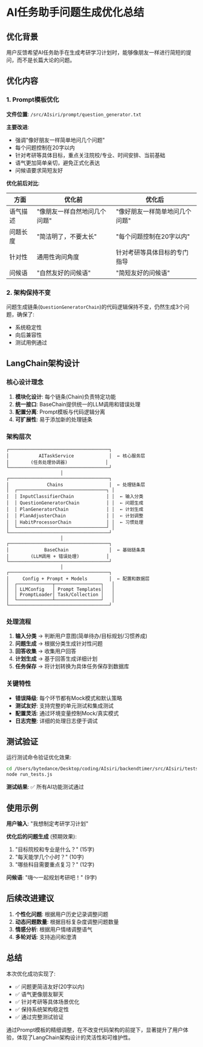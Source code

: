 # AI任务助手问题生成优化总结

## 优化背景

用户反馈希望AI任务助手在生成考研学习计划时，能够像朋友一样进行简短的提问，而不是长篇大论的问题。

## 优化内容

### 1. Prompt模板优化

**文件位置**: `/src/AIsiri/prompt/question_generator.txt`

**主要改进**:
- 强调"像好朋友一样简单地问几个问题"
- 每个问题控制在20字以内
- 针对考研等具体目标，重点关注院校/专业、时间安排、当前基础
- 语气更加简单亲切，避免正式化表达
- 问候语要求简短友好

**优化前后对比**:

| 方面 | 优化前 | 优化后 |
|------|--------|--------|
| 语气描述 | "像朋友一样自然地问几个问题" | "像好朋友一样简单地问几个问题" |
| 问题长度 | "简洁明了，不要太长" | "每个问题控制在20字以内" |
| 针对性 | 通用性询问角度 | 针对考研等具体目标的专门指导 |
| 问候语 | "自然友好的问候语" | "简短友好的问候语" |

### 2. 架构保持不变

问题生成链条(`QuestionGeneratorChain`)的代码逻辑保持不变，仍然生成3个问题，确保了:
- 系统稳定性
- 向后兼容性
- 测试用例通过

## LangChain架构设计

### 核心设计理念

1. **模块化设计**: 每个链条(Chain)负责特定功能
2. **统一接口**: BaseChain提供统一的LLM调用和错误处理
3. **配置分离**: Prompt模板与代码逻辑分离
4. **可扩展性**: 易于添加新的处理链条

### 架构层次

```
┌─────────────────────────────────────┐
│           AITaskService             │  ← 核心服务层
│        (任务处理协调器)              │
└─────────────────────────────────────┘
                    │
┌─────────────────────────────────────┐
│              Chains                 │  ← 处理链条层
│  ┌─────────────────────────────────┐ │
│  │ InputClassifierChain            │ │  ← 输入分类
│  │ QuestionGeneratorChain          │ │  ← 问题生成
│  │ PlanGeneratorChain              │ │  ← 计划生成
│  │ PlanAdjusterChain               │ │  ← 计划调整
│  │ HabitProcessorChain             │ │  ← 习惯处理
│  └─────────────────────────────────┘ │
└─────────────────────────────────────┘
                    │
┌─────────────────────────────────────┐
│             BaseChain               │  ← 基础链条类
│        (LLM调用 + 错误处理)          │
└─────────────────────────────────────┘
                    │
┌─────────────────────────────────────┐
│     Config + Prompt + Models        │  ← 配置和数据层
│  ┌─────────────┬─────────────────┐   │
│  │ LLMConfig   │ Prompt Templates│   │
│  │ PromptLoader│ Task/Collection │   │
│  └─────────────┴─────────────────┘   │
└─────────────────────────────────────┘
```

### 处理流程

1. **输入分类** → 判断用户意图(简单待办/目标规划/习惯养成)
2. **问题生成** → 根据分类生成针对性问题
3. **回答收集** → 收集用户回答
4. **计划生成** → 基于回答生成详细计划
5. **任务保存** → 将计划转换为具体任务保存到数据库

### 关键特性

- **错误降级**: 每个环节都有Mock模式和默认策略
- **测试友好**: 支持完整的单元测试和集成测试
- **配置灵活**: 通过环境变量控制Mock/真实模式
- **日志完整**: 详细的处理日志便于调试

## 测试验证

运行测试命令验证优化效果:
```bash
cd /Users/bytedance/Desktop/coding/AIsiri/backendtimer/src/AIsiri/tests
node run_tests.js
```

**测试结果**: ✅ 所有AI功能测试通过

## 使用示例

**用户输入**: "我想制定考研学习计划"

**优化后的问题生成** (预期效果):
1. "目标院校和专业是什么？" (15字)
2. "每天能学几个小时？" (10字)
3. "哪些科目需要重点复习？" (12字)

**问候语**: "嗨～一起规划考研吧！" (9字)

## 后续改进建议

1. **个性化问题**: 根据用户历史记录调整问题
2. **动态问题数量**: 根据目标复杂度调整问题数量
3. **情感分析**: 根据用户情绪调整语气
4. **多轮对话**: 支持追问和澄清

## 总结

本次优化成功实现了:
- ✅ 问题更简洁友好(20字以内)
- ✅ 语气更像朋友聊天
- ✅ 针对考研等具体场景优化
- ✅ 保持系统架构稳定性
- ✅ 通过完整测试验证

通过Prompt模板的精细调整，在不改变代码架构的前提下，显著提升了用户体验，体现了LangChain架构设计的灵活性和可维护性。